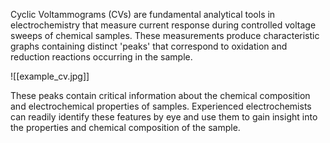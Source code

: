 Cyclic Voltammograms (CVs) are fundamental analytical tools in electrochemistry that measure current response during controlled voltage sweeps of chemical samples. These measurements produce characteristic graphs containing distinct 'peaks' that correspond to oxidation and reduction reactions occurring in the sample.

![[example_cv.jpg]]

These peaks contain critical information about the chemical composition and electrochemical properties of samples. Experienced electrochemists can readily identify these features by eye and use them to gain insight into the properties and chemical composition of the sample.